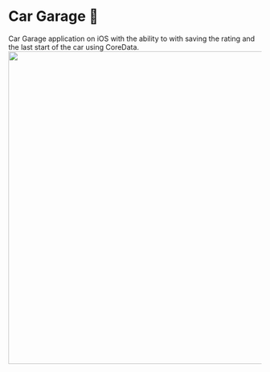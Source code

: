 # Car Garage 🚗

Car Garage application on iOS with the ability to with saving the rating and the last start of the car using CoreData.<br />
<img src="https://github.com/Harnashevich/CarGarage-CoreData/assets/84876109/a5c650cd-45bc-47ea-a906-e32736e22e5f" width="576" height="624">
